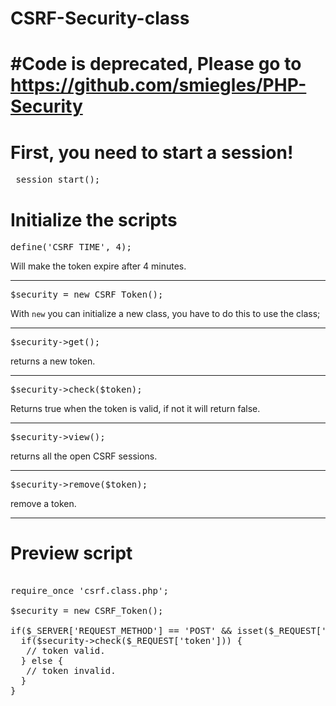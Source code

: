 CSRF-Security-class
===================

#Code is deprecated, Please go to https://github.com/smiegles/PHP-Security
===================
<h1>First, you need to start a session!</h1>

<pre> session_start(); </pre>

<h1>Initialize the scripts</h1>

<pre>
define('CSRF_TIME', 4);
</pre>
Will make the token expire after 4 minutes.

<hr>

<pre>
$security = new CSRF_Token();
</pre>

With `new` you can initialize a new class, you have to do this to use the class;

<hr>

<pre>
$security->get();
</pre>
returns a new token.
<hr>

<pre>
$security->check($token); 
</pre>
Returns true when the token is valid, if not it will return false.
<hr>

<pre>
$security->view();
</pre>
 returns all the open CSRF sessions.
<hr>

<pre>
$security->remove($token);
</pre>
remove a token.
<hr>
<h1>Preview script</h1>

<pre>

require_once 'csrf.class.php';

$security = new CSRF_Token();

if($_SERVER['REQUEST_METHOD'] == 'POST' && isset($_REQUEST['token'])) {
  if($security->check($_REQUEST['token'])) {
   // token valid.
  } else {
   // token invalid.
  }
}

</pre>

